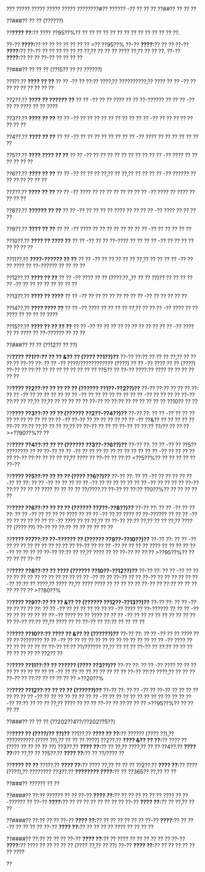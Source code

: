 ??? ????? ????? ????? ????? ????????#?? ?????? -?? ?? ?? ??
??##?? ?? ?? ??

??###?? ?? ?? (??????)

??**???? ??:**?? ???? ??95??%?? ?? ?? ?? ?? ?? ?? ?? ?? ?? ?? ?? ?? ?? ??.

??-?? **????:**?? ?? ?? ?? ?? ?? ?? ?? =?? ??95??%
??-?? **????:**?? ?? ??
??-?? **????:**?? ??-?? ?? ?? ?? ?? ?? ?? ??,?? ?? ?? ?? ???? ??,?? ?? ?? ??.
??-?? **????:**?? ?? ?? ??-?? ?? ?? ?? ??

??###?? ?? ?? ?? (??15?? ?? ?? ??????)

??1??.?? **???? ?? ??**
??  ?? -?? ?? ??:?? ????,?? ??????????,?? ????
??  ?? -?? ?? ?? ?? ?? ?? ?? ?? ??

??2??.?? **???? ?? ?????? ??**
??  ?? -?? ?? ?? ???? ?? ?? ??-?????? ??
??  ?? -?? ?? ?? ???? ?? ?? ????

??3??.?? **???? ?? ??**
??  ?? -?? ?? ?? ?? ?? ?? ?? ?? ??
??  ?? -?? ?? ?? ?? ?? ?? ?? ?? ??

??4??.?? **???? ?? ??**
??  ?? -?? ?? ?? ?? ?? ?? ??
??  ?? -?? ???? ?? ?? ?? ?? ?? ?? ??

??5??.?? **???? ???? ?? ??**
??  ?? -?? ?? ?? ?? ?? ?? ?? ?? ??
??  ?? -?? ???? ?? ?? ?? ?? ?? ??

??6??.?? **???? ?? ??**
??  ?? -?? ?? ?? ?? ??,?? ?? ??,?? ?? ??
??  ?? -?? ?????? ?? ?? ?? ?? ?? ?? ??

??7??.?? **???? ?? ??**
??  ?? -?? ???? ?? ?? ?? ?? ?? ??
??  ?? -?? ???? ?? ???? ?? ?? ?? ??

??8??.?? **?????? ?? ??**
??  ?? -?? ?? ?? ?? ?? ???? ?? ??
??  ?? -?? ???? ?? ?? ?? ??

??9??.?? **???? ?? ??**
??  ?? -?? ???? ?? ?? ?? ?? ?? ??
??  ?? -?? ?? ?? ?? ?? ??

??10??.?? **???? ?? ???? ??**
??   ?? -?? ?? ?? ??-???? ?? ??
??   ?? -?? ?? ?? ?? ?? ?? ?? ?? ??

??11??.?? **????-?????? ?? ??**
??   ?? -?? ?? ?? ?? ?? ?? ??,?? ?? ??
??   ?? -?? ?? ?? ???? ?? ??-?????? ?? ?? ?? ??

??12??.?? **???? ?? ??**
??   ?? -?? ???? ?? ?? (????.??.,?? ?? ?? ??)?? ?? ?? ??
??   ?? -?? ?? ?? ?? ?? ?? ?? ?? ??

??13??.?? **???? ?? ????**
??   ?? -?? ?? ?? ?? ?? ?? ??
??   ?? -?? ?? ?? ?? ?? ??

??14??.?? **???? ???? ??**
??   ?? -?? ???? ?? ?? ?? ?? ??,?? ??
??   ?? -?? ???? ?? ?? ???? ?? ?? ?? ?? ????

??15??.?? **???? ?? ?? ?? ??**
??   ?? -?? ?? ?? ?? ?? ?? ?? ?? ?? ??
??   ?? -?? ???? ?? ?? ???? ?? ??-?????? ?? ?? ??

??###?? ?? ?? (??12?? ?? ??)

??**???? ??1??:?? ?? ?? &?? ?? (???? ??1??)??**
??-?? ??:?? ?? ?? ?? ??,?? ?? ?? ?? ??
??-?? ??:
?? ?? -?? ????/???????????? (????)
?? ?? -?? ???? ?? ?? (????)
??-?? ?? ??:?? ?? ?? ?? ?? ?? ?? ?? ?? ??5?? ??
??-?? ????:?? ???? ?? ?? ?? ?? ?? ??

??**???? ??2??:?? ?? ?? ?? ?? (?????? ??1??-??2??)??**
??-?? ??:?? ?? ?? ?? ??:
?? ?? -?? ?? ?? ?? ?? ??
?? ?? -?? ?? ?? ?? ?? ?? ??
?? ?? -?? ?? ?? ?? ??
??-?? ??:?? ?? ??,?? ??,?? ?? ?? ?? ?? ??
??-?? ?? ??:?? ?? ?? ?? ?? ?? ?? ??10?? ?? ??

??**???? ??3??:?? ?? ?? (?????? ??2??-??4??)??**
??-?? ??:
?? ?? -?? ?? ?? ?? ?? ?? ?? ?? ?? ??
?? ?? -?? ??-?? ?? ?? ?? ?? ??
?? ?? -?? ??&?? ?? ?? ?? ?? ??
??-?? ??:?? ??,?? ?? ?? ??,?? ?? ??-?? ?? ?? ??
??-?? ?? ??:?? ??/?? ?? ?? ?? >=??90??%?? ??

??**???? ??4??:?? ?? ?? (?????? ??3??-??6??)??**
??-?? ??:
?? ?? -?? ?? ??5?? ???????? ?? ?? ??-??
?? ?? -?? ?? ?? ?? ?? ?? ?? ?? ?? ??
?? ?? -?? ?? ?? ?? ?? ??
??-?? ??:?? ?? ?? ?? ??,?? ???? ??
??-?? ?? ??:?? <??5??%?? ?? ?? ?? ?? ?? ??-??

??**???? ??5??:?? ?? ?? ?? (???? ??6??)??**
??-?? ??:
?? ?? -?? ?? ?? ?? ?? ??-?? ?? ??:
??   ?? -?? ?? ?? ??
??   ?? -?? ?? ?? ?? ?? ??
??   ?? -?? ?? ?? ?? ??
??-?? ??:?? ?? ?? ?? ???? ?? ?? ?? ?? ??/????.??
??-?? ?? ??:?? ??0??%?? ?? ?? ?? ?? ??

??**???? ??6??:?? ?? ?? ?? (?????? ??7??-??8??)??**
??-?? ??:
?? ?? -?? ?? ?? ??:
??   ?? -?? ?? ?? ?? ?? ???? ??
??   ?? -?? ?? ?? ???? ?? ??-?????? ??
??   ?? -?? ?? ?? ?? ?? ??
?? ?? -?? ???? ?? ?? ??,?? ??
??-?? ??:?? ??,?? ?? ?? ??,?? ???? ?? (???? ??)
??-?? ?? ??:?? ?? ?? ?? ?? ?? ??

??**???? ??7??:?? ??-?????? ?? (?????? ??9??-??10??)??**
??-?? ??:
?? ?? -?? ?? ?? ?? ?? ?? ?? ?? ?? ?? ?? ??-?? ??
?? ?? -?? ?? ?? ?? ?? ???? ?? ?? ??
?? ?? -?? ?? ?? ?? ??
??-?? ??:?? ?? ??,?? ???? ?? ??
??-?? ?? ??:?? >??95??%?? ?? ?? ?? ?? ??-??

??**???? ??8??:?? ?? ???? (?????? ??10??-??12??)??**
??-?? ??:
?? ?? -?? ?? ?? ?? ?? ?? ?? ?? ?? ?? ?? ?? ??
?? ?? -?? ?? ?? ??-?? ?? ?? ??-?? ?? ?? ?? ?? ??
??-?? ??:?? ?? ????,?? ???? ??,?? ???? ???? ?? ?? ?? ?? ??
??-?? ?? ??:?? ?? ?? ?? ?? ?? ?? ?? >??80??%

??**???? ??9??:?? ?? ?? &?? ?? (?????? ??12??-??13??)??**
??-?? ??:
?? ?? -?? ?? ?? ?? ?? ??:
??   ?? -?? ?? ?? ?? ?? ??
??   ?? -?? ???? ?? ??-?????? ??
??   ?? -?? ?? ?? ?? ?? ??
??   ?? -?? ???? ?? ?? ???? ??
?? ?? -?? ?? ?? ?? ?? ?? ?? ?? ?? ?? ??
??-?? ??:?? ??,?? ???? ?? ??
??-?? ?? ??:?? ?? ?? ?? ??

??**???? ??10??:?? ???? ?? &?? ?? (??????)??**
??-?? ??:
?? ?? -?? ?? ?? ???? ?? ?? ?? ????????
?? ?? -?? ?? ?? ?? ?? ?? ?? ?? ?? ?? ?? ?? ??
?? ?? -?? ???? ?? ?? ?? ?? ?? ?? ??
??-?? ??:?? ??/?????? ??,?? ?? ?? ??
??-?? ?? ??:?? ?? ?? ?? ?? ?? ?? ?? ?? ??2?? ??

??**???? ??11??:?? ?? ?????? (???? ??3??)??**
??-?? ??:
?? ?? -?? ???? ?? ?? ?? ?? ?? ?? ?? ??
?? ?? -?? ?? ?? ?? ?? ?? ?? ?? ?? ??
??-?? ??:?? ????,?? ?? ?? ??
??-?? ?? ??:?? ?? ?? ?? ?? ?? >??20??%

??**???? ??12??:?? ?? ?? ?? (??????)??**
??-?? ??:
?? ?? -?? ?? ??-?? ?? ?? ?? ?? ?? ??
?? ?? -?? ?? ?? ?? ?? ?? ??
?? ?? -?? ?? ?? ?? ?? ?? ?? ?? ?? ?? ?? ??
??-?? ??:?? ?? ?? ?? ??,?? ???? ?? ?? ??
??-?? ?? ??:?? ?? ?? >??95??%?? ?? ?? ?? ??

??###?? ?? ?? ?? (??202??4??/??202??5??)

??**???? ?? (????/?? ??)??**
??1??.?? **???? ?? ??:**?? ?????? (???? ??),?? ?????????? (???? ??),?? ?? ?? ?? ????]
??2??.?? **???? &?? ?? ??:**?? ???? ?? (???? ?? ?? ?? ?? ??)
??3??.?? **???? ??:**?? ?? ??,?? ????,?? ?? ??
??4??.?? **???? ??:**?? ??,?? ??
??5??.?? **???? ??:**?? ?? ??/???? ??

??**???? ?? ??**
??1??.?? **???? ??:**?? ???? ??,?? ?? ?? ??
??2??.?? **???? ??:**?? ???? (????),?? ????????
??3??.?? **???????? ????:**?? ?? ??365?? ??,?? ?? ??

??###?? ?????? ?? ??

??####?? ??:?? ?????? ?? ??
??-?? **???? ??:**?? ?? ?? ?? ?? ?? ?? ???? ?? ??-?????? ??
??-?? **????:**?? ?? ?? ?? ?? ?? ?? ?? ??
??-?? **???? ??:**?? ?? ??,?? ?? ??

??####?? ??:?? ?? ??
??-?? **???? ??:**?? ?? ?? ?? ?? ?? ??
??-?? **????:**?? ?? ??-?? ?? ?? ?? ??
??-?? **???? ??:**?? ?? ?? ?? ?? ???? ?? ?? ?? ??

??####?? ??:?? ?? ?? ??
??-?? **???? ??:**?? ?? ???? ?? ?? ?? ?? ?? ??
??-?? **????:**?? ???? ?? ?? ?? ?? ?? (???? ??,?? ?? ??)
??-?? **???? ??:**?? ?? ?? ?? ?? ?? ?? ????

??